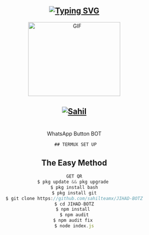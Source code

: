 <div align="center">

## [![Typing SVG](https://readme-typing-svg.herokuapp.com?font=Lemon+milk&color=F70000&lines=Welcome+to+Sahil+WA+Bot+repo;Created+by+Sahil;This+is+a+Bgm+stickerbot;With+more+features)](https://git.io/typing-svg)

  <img src="https://i.ibb.co/8BVnSK1/Ash-v2.png" alt="GIF" width="250" height="200"/>

## [![Sahil](https://readme-typing-svg.herokuapp.com?font=Road+Rage&color=FFA500&lines=Welcome+to+Sahil+WA+Bot+repo;Created+by+Sahil;This+is+the+Best++Bgm+bot;With+more+features)](https://bit.ly/2VM4lxF)

# 
WhatsApp Button BOT

     ## TERMUX SET UP
  
## The Easy Method 

```js
GET QR
$ pkg update && pkg upgrade 
$ pkg install bash
$ pkg install git
$ git clone https://github.com/sahilteamx/JIHAD-BOTZ
$ cd JIHAD-BOTZ
$ npm install 
$ npm audit
$ npm audit fix 
$ node index.js
```
      
